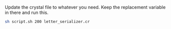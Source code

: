 Update the crystal file to whatever you need. Keep the replacement variable in there and run this.

``` sh
sh script.sh 200 letter_serializer.cr
```
